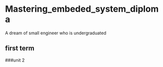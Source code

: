 # Mastering_embeded_system_diploma
A dream of small engineer who is undergraduated
## first term
###unit 2
